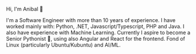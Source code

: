 Hi, I'm Anibal :disguised_face:

I'm a Software Engineer with more than 10 years of experience. I have worked mainly with: Python, .NET, Javascript/Typescript, PHP and Java. I also have experience with Machine Learning. Currently I aspire to become a Senior Pythonist :star_struck:, using also Angular and React for the frontend. Fond of Linux (particularly Ubuntu/Kubuntu) and AI/ML.
